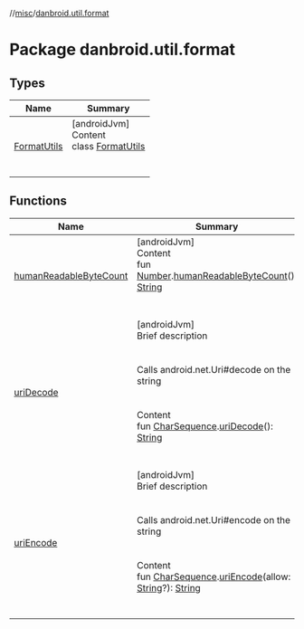 //[misc](../index.md)/[danbroid.util.format](index.md)



# Package danbroid.util.format  


## Types  
  
|  Name|  Summary| 
|---|---|
| [FormatUtils](-format-utils/index.md)| [androidJvm]  <br>Content  <br>class [FormatUtils](-format-utils/index.md)  <br><br><br>


## Functions  
  
|  Name|  Summary| 
|---|---|
| [humanReadableByteCount](human-readable-byte-count.md)| [androidJvm]  <br>Content  <br>fun [Number](https://kotlinlang.org/api/latest/jvm/stdlib/kotlin/-number/index.html).[humanReadableByteCount](human-readable-byte-count.md)(): [String](https://kotlinlang.org/api/latest/jvm/stdlib/kotlin/-string/index.html)  <br><br><br>
| [uriDecode](uri-decode.md)| [androidJvm]  <br>Brief description  <br><br><br>Calls android.net.Uri#decode on the string<br><br>  <br>Content  <br>fun [CharSequence](https://kotlinlang.org/api/latest/jvm/stdlib/kotlin/-char-sequence/index.html).[uriDecode](uri-decode.md)(): [String](https://kotlinlang.org/api/latest/jvm/stdlib/kotlin/-string/index.html)  <br><br><br>
| [uriEncode](uri-encode.md)| [androidJvm]  <br>Brief description  <br><br><br>Calls android.net.Uri#encode on the string<br><br>  <br>Content  <br>fun [CharSequence](https://kotlinlang.org/api/latest/jvm/stdlib/kotlin/-char-sequence/index.html).[uriEncode](uri-encode.md)(allow: [String](https://kotlinlang.org/api/latest/jvm/stdlib/kotlin/-string/index.html)?): [String](https://kotlinlang.org/api/latest/jvm/stdlib/kotlin/-string/index.html)  <br><br><br>

